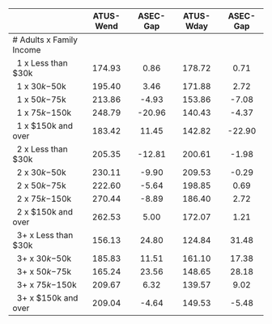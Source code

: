 
|                      |    ATUS-Wend |     ASEC-Gap |    ATUS-Wday |     ASEC-Gap |
| -------------------- | :----------: | :----------: | :----------: | :----------: |
| # Adults x Family Income |              |              |              |              |
| &nbsp;&nbsp;1 x Less than $30k |       174.93 |         0.86 |       178.72 |         0.71 |
| &nbsp;&nbsp;1 x $30k-$50k |       195.40 |         3.46 |       171.88 |         2.72 |
| &nbsp;&nbsp;1 x $50k-$75k |       213.86 |        -4.93 |       153.86 |        -7.08 |
| &nbsp;&nbsp;1 x $75k-$150k |       248.79 |       -20.96 |       140.43 |        -4.37 |
| &nbsp;&nbsp;1 x $150k and over |       183.42 |        11.45 |       142.82 |       -22.90 |
| &nbsp;&nbsp;2 x Less than $30k |       205.35 |       -12.81 |       200.61 |        -1.98 |
| &nbsp;&nbsp;2 x $30k-$50k |       230.11 |        -9.90 |       209.53 |        -0.29 |
| &nbsp;&nbsp;2 x $50k-$75k |       222.60 |        -5.64 |       198.85 |         0.69 |
| &nbsp;&nbsp;2 x $75k-$150k |       270.44 |        -8.89 |       186.40 |         2.72 |
| &nbsp;&nbsp;2 x $150k and over |       262.53 |         5.00 |       172.07 |         1.21 |
| &nbsp;&nbsp;3+ x Less than $30k |       156.13 |        24.80 |       124.84 |        31.48 |
| &nbsp;&nbsp;3+ x $30k-$50k |       185.83 |        11.51 |       161.10 |        17.38 |
| &nbsp;&nbsp;3+ x $50k-$75k |       165.24 |        23.56 |       148.65 |        28.18 |
| &nbsp;&nbsp;3+ x $75k-$150k |       209.67 |         6.32 |       139.57 |         9.02 |
| &nbsp;&nbsp;3+ x $150k and over |       209.04 |        -4.64 |       149.53 |        -5.48 |

